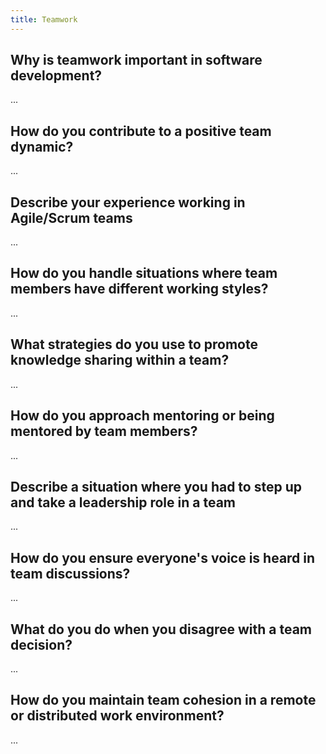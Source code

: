 ```yaml
---
title: Teamwork
---
```


## Why is teamwork important in software development?

...

## How do you contribute to a positive team dynamic?

...

## Describe your experience working in Agile/Scrum teams

...

## How do you handle situations where team members have different working styles?

...

## What strategies do you use to promote knowledge sharing within a team?

...

## How do you approach mentoring or being mentored by team members?

...

## Describe a situation where you had to step up and take a leadership role in a team

...

## How do you ensure everyone's voice is heard in team discussions?

...

## What do you do when you disagree with a team decision?

...

## How do you maintain team cohesion in a remote or distributed work environment?

...
